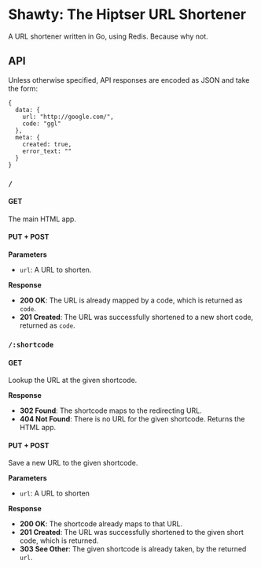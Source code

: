 Shawty: The Hiptser URL Shortener
=====

A URL shortener written in Go, using Redis. Because why not.


API
-----

Unless otherwise specified, API responses are encoded as JSON and take the form:

    {
      data: {
        url: "http://google.com/",
        code: "ggl"
      },
      meta: {
        created: true,
        error_text: ""
      }
    }

### `/`

#### GET

The main HTML app.

#### PUT + POST

**Parameters**

- `url`: A URL to shorten.

**Response**

- **200 OK**: The URL is already mapped by a code, which is returned as `code`.
- **201 Created**: The URL was successfully shortened to a new short code, returned as `code`.


### `/:shortcode`

#### GET

Lookup the URL at the given shortcode.

**Response**

- **302 Found**: The shortcode maps to the redirecting URL.
- **404 Not Found**: There is no URL for the given shortcode. Returns the HTML app.

#### PUT + POST

Save a new URL to the given shortcode.

**Parameters**

- `url`: A URL to shorten

**Response**

- **200 OK**: The shortcode already maps to that URL.
- **201 Created**: The URL was successfully shortened to the given short code, which is returned.
- **303 See Other**: The given shortcode is already taken, by the returned `url`.

